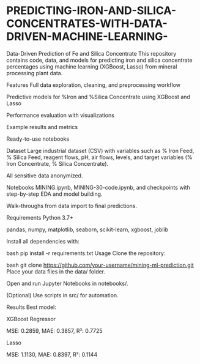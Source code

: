 # PREDICTING-IRON-AND-SILICA-CONCENTRATES-WITH-DATA-DRIVEN-MACHINE-LEARNING-

Data-Driven Prediction of Fe and Silica Concentrate
This repository contains code, data, and models for predicting iron and silica concentrate percentages using machine learning (XGBoost, Lasso) from mineral processing plant data.

Features
Full data exploration, cleaning, and preprocessing workflow

Predictive models for %Iron and %Silica Concentrate using XGBoost and Lasso

Performance evaluation with visualizations

Example results and metrics

Ready-to-use notebooks

Dataset
Large industrial dataset (CSV) with variables such as % Iron Feed, % Silica Feed, reagent flows, pH, air flows, levels, and target variables (% Iron Concentrate, % Silica Concentrate).

All sensitive data anonymized.

Notebooks
MINING.ipynb, MINING-30-code.ipynb, and checkpoints with step-by-step EDA and model building.

Walk-throughs from data import to final predictions.

Requirements
Python 3.7+

pandas, numpy, matplotlib, seaborn, scikit-learn, xgboost, joblib

Install all dependencies with:

bash
pip install -r requirements.txt
Usage
Clone the repository:

bash
git clone https://github.com/your-username/mining-ml-prediction.git
Place your data files in the data/ folder.

Open and run Jupyter Notebooks in notebooks/.

(Optional) Use scripts in src/ for automation.

Results
Best model:

XGBoost Regressor

MSE: 0.2859, MAE: 0.3857, R²: 0.7725

Lasso

MSE: 1.1130, MAE: 0.8397, R²: 0.1144

